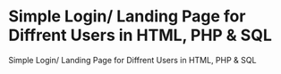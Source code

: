 # Simple Login/ Landing Page for Diffrent Users in HTML, PHP & SQL
 Simple Login/ Landing Page for Diffrent Users in HTML, PHP & SQL
